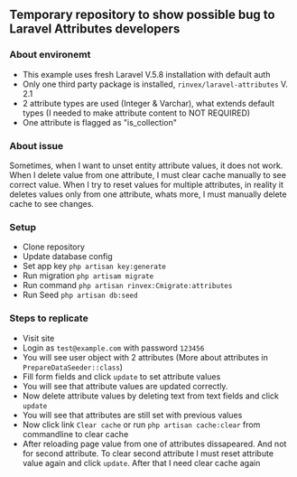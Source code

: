 ## Temporary repository to show possible bug to Laravel Attributes developers

### About environemt
 - This example uses fresh Laravel V.5.8 installation with default auth
 - Only one third party package is installed, `rinvex/laravel-attributes` V. 2.1
 - 2 attribute types are used (Integer & Varchar), what extends default types (I needed to make attribute content to NOT REQUIRED)
 - One attribute is flagged as "is_collection"

### About issue
Sometimes, when I want to unset entity attribute values, it does not work. When I delete value from one attribute, I must clear cache manually to see correct value. When I try to reset values for multiple attributes, in reality it deletes values only from one attribute, whats more, I must manually delete cache to see changes.

### Setup
- Clone repository
- Update database config
- Set app key `php artisan key:generate`
- Run migration `php artisam migrate`
- Run command `php artisan rinvex:Cmigrate:attributes`
- Run Seed `php artisan db:seed`

### Steps to replicate
- Visit site
- Login as `test@example.com` with password `123456`
- You will see user object with 2 attributes (More about attributes in `PrepareDataSeeder::class`)
- Fill form fields and click `update` to set attribute values
- You will see that attribute values are updated correctly.
- Now delete attribute values by deleting text from text fields and click `update`
- You will see that attributes are still set with previous values
- Now click link `Clear cache` or run `php artisan cache:clear` from commandline to clear cache
- After reloading page value from one of attributes dissapeared. And not for second attribute. To clear second attribute I must reset attribute value again and click `update`. After that I need clear cache again
